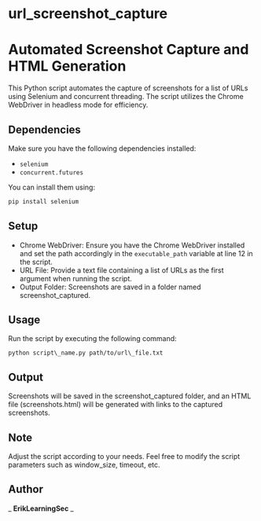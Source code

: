 
# url_screenshot_capture
# Automated Screenshot Capture and HTML Generation

This Python script automates the capture of screenshots for a list of URLs using Selenium and concurrent threading. The script utilizes the Chrome WebDriver in headless mode for efficiency.

## Dependencies

Make sure you have the following dependencies installed:

- `selenium`
- `concurrent.futures`

You can install them using:

```bash
pip install selenium
```

## Setup

- Chrome WebDriver: Ensure you have the Chrome WebDriver installed and set the path accordingly in the `executable_path` variable at line 12 in the script.
- URL File: Provide a text file containing a list of URLs as the first argument when running the script.
- Output Folder: Screenshots are saved in a folder named
    screenshot\_captured. 

## Usage

Run the script by executing the following command:


```python script\_name.py path/to/url\_file.txt```

## Output

Screenshots will be saved in the screenshot\_captured folder, and an HTML file (screenshots.html) will be generated with links to the captured screenshots.

## Note

Adjust the script according to your needs. Feel free to modify the script parameters such as window\_size, timeout, etc.

## Author

_ **ErikLearningSec** _
